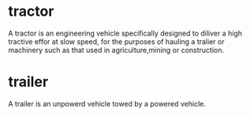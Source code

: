 # tractor
A tractor is an engineering vehicle specifically designed to diliver a high tractive effor at slow speed,
for the purposes of hauling a tralier or machinery such as that used in agriculture,mining or construction.
# trailer
A trailer is an unpowerd vehicle towed by a powered vehicle.
